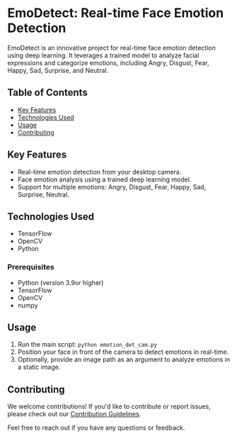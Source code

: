 # EmoDetect: Real-time Face Emotion Detection

EmoDetect is an innovative project for real-time face emotion detection using deep learning. It leverages a trained model to analyze facial expressions and categorize emotions, including Angry, Disgust, Fear, Happy, Sad, Surprise, and Neutral.


## Table of Contents
- [Key Features](#key-features)
- [Technologies Used](#technologies-used)
- [Usage](#usage)
- [Contributing](#contributing)


## Key Features
- Real-time emotion detection from your desktop camera.
- Face emotion analysis using a trained deep learning model.
- Support for multiple emotions: Angry, Disgust, Fear, Happy, Sad, Surprise, Neutral.

## Technologies Used
- TensorFlow
- OpenCV
- Python



### Prerequisites
- Python (version 3.9or higher)
- TensorFlow
- OpenCV
- numpy



## Usage
1. Run the main script: `python emotion_det_cam.py`
2. Position your face in front of the camera to detect emotions in real-time.
3. Optionally, provide an image path as an argument to analyze emotions in a static image.



## Contributing
We welcome contributions! If you'd like to contribute or report issues, please check out our [Contribution Guidelines](link-to-contributing.md).

Feel free to reach out if you have any questions or feedback.


